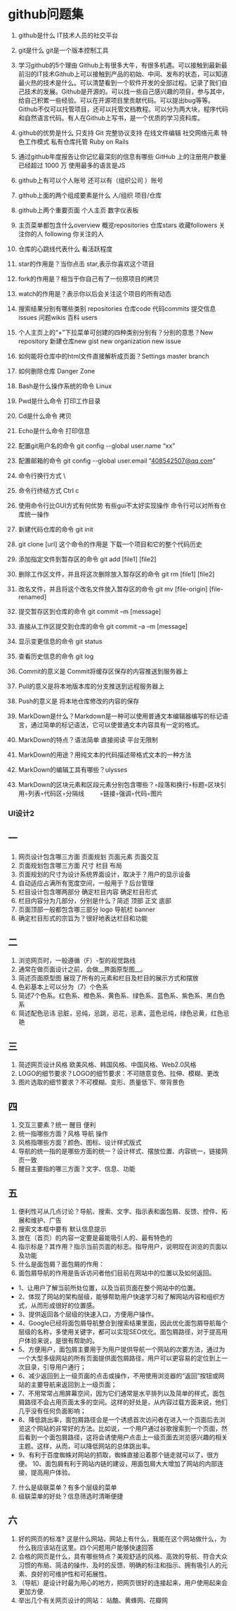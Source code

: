 # github问题集
1. github是什么 IT技术人员的社交平台
1. git是什么 git是一个版本控制工具
1. 学习github的5个理由 Github上有很多大牛，有很多机遇。可以接触到最新最前沿的IT技术Github上可以接触到产品的初始、中间、发布的状态，可以知道最火热的技术是什么。可以清楚看到一个软件开发的全部过程。记录了我们自己技术的发展。Github是开源的。可以找一些自己感兴趣的项目，参与其中，给自己积累一些经验。可以在开源项目里贡献代码。可以提出bug等等。Github不仅可以托管项目，还可以托管文档教程。可以分为两大块，程序代码和自然语言代码。有人在Github上写书，是一个优质的学习资料库。
1. github的优势是什么 只支持 Git 完整协议支持 在线文件编辑 社交网络元素 特色工作模式 私有仓库托管 Ruby on Rails 
1. 通过github年度报告让你记忆最深刻的信息有哪些 GitHub 上的注册用户数量已经超过 1000 万 使用最多的语言是JS
1. github上有可以个人账号 还可以有（组织公司 ）账号
1. github上面的两个组成要素是什么 人/组织 项目/仓库
1. github上两个重要页面 个人主页 数字仪表板
1. 主页菜单都包含什么overview		概览repositories		仓库stars		收藏followers		关注你的人 following	你关注的人
1. 仓库的心跳线代表什么 看活跃程度
1. star的作用是？当你点击 star,表示你喜欢这个项目
1. fork的作用是？相当于你自己有了一份原项目的拷贝
1. watch的作用是？表示你以后会关注这个项目的所有动态

1. 搜索结果分别有哪些类别 repositories	仓库code		代码commits		提交信息issues	问题wikis		百科 users	
1. 个人主页上的“+”下拉菜单可创建的四种类别分别有？分别的意思？New repository 新建仓库new gist new organization new issue
1. 如何能将仓库中的html文件直接解析成页面？Settings master branch
1. 如何删除仓库 Danger Zone
1. Bash是什么操作系统的命令 Linux
1. Pwd是什么命令 打印工作目录
1. Cd是什么命令 拷贝
1. Echo是什么命令 打印信息
1. 配置git用户名的命令 git config --global user.name “xx”
1. 配置邮箱的命令 git config --global user.email “408542507@qq.com”
1. 命令行换行方式 \
1. 命令行终结方式 Ctrl c
1. 使用命令行比GUI方式有何优势 有些gui不太好实现操作 命令行可以对所有仓库统一操作
1. 新建代码仓库的命令 git init
1. git clone [url] 这个命令的作用是 下载一个项目和它的整个代码历史
1. 添加指定文件到暂存区的命令 git add [file1] [file2]
1. 删除工作区文件，并且将这次删除放入暂存区的命令 git rm [file1] [file2]
1. 改名文件，并且将这个改名文件放入暂存区的命令 git mv [file-origin] [file-renamed]
1. 提交暂存区到仓库的命令 git commit –m [message]
1. 直接从工作区提交到仓库的命令 git commit –a –m [message]
1. 显示变更信息的命令 git status
1. 查看历史信息的命令 git log
1. Commit的意义是 Commit将缓存区保存的内容推送到服务器上
1. Pull的意义是将本地版本库的分支推送到远程服务器上
1. Push的意义是 将本地仓库修改的内容的保存
1. MarkDown是什么？Markdown是一种可以使用普通文本编辑器编写的标记语言，通过简单的标记语法，它可以使普通文本内容具有一定的格式。
1. MarkDown的特点？语法简单 直接阅读 平台无限制
1. MarkDown的用途？用纯文本的代码描述带格式文本的一种方法
1. MarkDown的编辑工具有哪些？ulysses 
1. MarkDown的区块元素和区段元素分别包含哪些？◦段落和换行◦标题◦区块引用◦列表◦代码区◦分隔线          ◦链接◦强调◦代码◦图片
### UI设计2
## 一
1. 网页设计包含哪三方面
页面规划 页面元素 页面交互
2. 页面规划包含哪三方面
尺寸 栏目 布局
3. 页面规划的尺寸为设计系统界面设计，取决于？用户的显示设备
4. 自动适应占满所有宽度空间，一般用于？后台管理
5. 栏目设计包含哪两部分 确定栏目内容 确定栏目形式
6. 栏目内容分为几部分，分别是什么？简述 顶部 正文 底部
7. 页面顶部一般都包含哪三部分 logo 导航栏 banner
8. 确定栏目形式的宗旨为？很好地表达栏目和功能
## 二
1. 浏览网页时，一般遵循（F）-型的视觉路线
2. 通常在做页面设计之前，会做__界面原型图__。
3. 简述页面原型图 展现了所有的元素和栏目及栏目的展示方式和摆放
4. 色彩基本上可以分为（7）个色系
5. 简述7个色系。红色系、橙色系、黄色系、绿色系、蓝色系、紫色系、黑白色系
6. 简述配色忌讳 忌脏，忌纯，忌跳，忌花，忌素，蓝色忌纯，绿色忌黄，红色忌艳

## 三
1. 简述网页设计风格 欧美风格、韩国风格、中国风格、Web2.0风格
2. LOGO的细节要求？LOGO的细节要求：不可随意变色、拉伸、模糊、更改
3. 图片选取的细节要求？不可模糊、变形、质量低下、带背景色
## 四
1. 交互三要素？统一 醒目 便利
2. 统一指哪些方面？风格 导航 操作
3. 风格指哪些方面？颜色、图标、设计样式版式
4. 导航的统一指的是哪些方面的统一？设计样式、摆放位置、内容统一，链接网页一致
5. 醒目主要指的哪三方面？文字、信息、功能
## 五
1. 便利性可从几点讨论？导航、搜索、文字、指示表和面包屑、反馈、控件、拓展和维护、广告
2. 搜索文本框中要有 默认信息提示
3. 放在（首页）的内容一定要是最能吸引人的、最有特色的
4. 指示标是？其作用？指示当前页面的标志。指导用户，说明现在浏览的页面以及功能
5. 什么是面包屑？面包屑的作用：
6. 面包屑导航的作用是告诉访问者他们目前在网站中的位置以及如何返回。
* 1、让用户了解当前所处位置，以及当前页面在整个网站中的位置。 
* 2、体现了网站的架构层级，能够帮助用户快速学习和了解网站内容和组织方式，从而形成很好的位置感。
* 3、提供返回各个层级的快速入口，方便用户操作。 
* 4、Google已经将面包屑导航整合到搜索结果里面，因此优化面包屑导航每个层级的名称，多使用关键字，都可以实现SEO优化。面包屑路径，对于提高用户体验来说，是很有帮助的。
* 5、方便用户，面包屑主要用于为用户提供导航一个网站的次要方法，通过为一个大型多级网站的所有页面提供面包屑路径，用户可以更容易的定位到上一次目录，引导用户通行； 
* 6、减少返回到上一级页面的点击或操作，不用使用浏览器的“返回”按钮或网站的主要导航来返回到上一级页面； 
* 7、不用常常占用屏幕空间，因为它们通常是水平排列以及简单的样式，面包屑路径不会占用页面太多的空间。这样的好处是，从内容过载方面来说，他们几乎没有任何负面影响； 
* 8、降低跳出率，面包屑路径会是一个诱惑首次访问者在进入一个页面后去浏览这个网站的非常好的方法。比如说，一个用户通过谷歌搜索到一个页面，然后看到一个面包屑路径，这将会诱使用户点击上一级页面去浏览感兴趣的相关主题。这样，从而，可以降低网站的总体跳出率。 
* 9、有利于百度蜘蛛对网站的抓取，蜘蛛直接沿着那个链走就可以了，很方便。 10、面包屑有利于网站内链的建设，用面包屑大大增加了网站的内部连接，提高用户体验。
7. 什么是级联菜单？有多个层级的菜单
8. 级联菜单的好处？信息筛选时清晰便捷
## 六
1. 好的网页的标准? 这是什么网站，网站上有什么，我能在这个网站做什么，为什么我应该站在这里。四个问题用户能够快速回答
2. 合格的网页是什么，具有哪些特点？美观舒适的风格、高效的导航、符合大众习惯的布局、简洁的操作、及时的反馈、明确的标注和指示、拥有吸引人的元素、良好的可维护性和可拓展性。
3. （导航）是设计时最为用心的地方，把网页很好的连接起来，用户使用起来会更加方便.
4. 举出几个有关网页设计的网站：
站酷、黄蜂网、花瓣网
